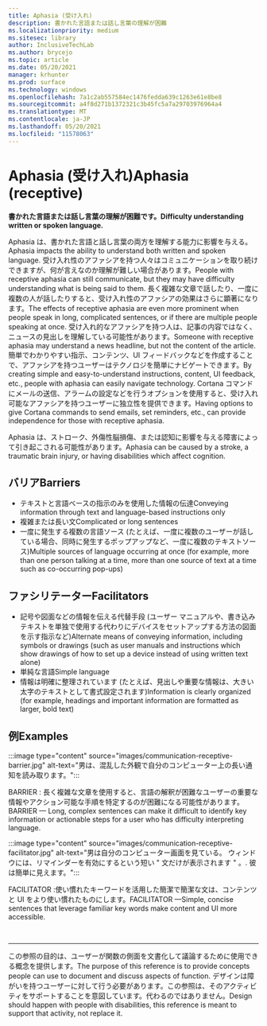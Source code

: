 ```yaml
---
title: Aphasia (受け入れ)
description: 書かれた言語または話し言葉の理解が困難
ms.localizationpriority: medium
ms.sitesec: library
author: InclusiveTechLab
ms.author: brycejo
ms.topic: article
ms.date: 05/20/2021
manager: krhunter
ms.prod: surface
ms.technology: windows
ms.openlocfilehash: 7a1c2ab557584ec1476fedda639c1263e61e8be8
ms.sourcegitcommit: a4f8d271b1372321c3b45fc5a7a29703976964a4
ms.translationtype: MT
ms.contentlocale: ja-JP
ms.lasthandoff: 05/20/2021
ms.locfileid: "11578063"
---
```

# <a name="aphasia-receptive"></a><span data-ttu-id="0c2ae-103">Aphasia (受け入れ)</span><span class="sxs-lookup"><span data-stu-id="0c2ae-103">Aphasia (receptive)</span></span>

**<span data-ttu-id="0c2ae-104">書かれた言語または話し言葉の理解が困難です。</span><span class="sxs-lookup"><span data-stu-id="0c2ae-104">Difficulty understanding written or spoken language.</span></span>**

<span data-ttu-id="0c2ae-105">Aphasia は、書かれた言語と話し言葉の両方を理解する能力に影響を与える。</span><span class="sxs-lookup"><span data-stu-id="0c2ae-105">Aphasia impacts the ability to understand both written and spoken language.</span></span> <span data-ttu-id="0c2ae-106">受け入れ性のアファシアを持つ人々はコミュニケーションを取り続けできますが、何が言えなのか理解が難しい場合があります。</span><span class="sxs-lookup"><span data-stu-id="0c2ae-106">People with receptive aphasia can still communicate, but they may have difficulty understanding what is being said to them.</span></span> <span data-ttu-id="0c2ae-107">長く複雑な文章で話したり、一度に複数の人が話したりすると、受け入れ性のアファシアの効果はさらに顕著になります。</span><span class="sxs-lookup"><span data-stu-id="0c2ae-107">The effects of receptive aphasia are even more prominent when people speak in long, complicated sentences, or if there are multiple people speaking at once.</span></span> <span data-ttu-id="0c2ae-108">受け入れ的なアファシアを持つ人は、記事の内容ではなく、ニュースの見出しを理解している可能性があります。</span><span class="sxs-lookup"><span data-stu-id="0c2ae-108">Someone with receptive aphasia may understand a news headline, but not the content of the article.</span></span> <span data-ttu-id="0c2ae-109">簡単でわかりやすい指示、コンテンツ、UI フィードバックなどを作成することで、アファシアを持つユーザーはテクノロジを簡単にナビゲートできます。</span><span class="sxs-lookup"><span data-stu-id="0c2ae-109">By creating simple and easy-to-understand instructions, content, UI feedback, etc., people with aphasia can easily navigate technology.</span></span> <span data-ttu-id="0c2ae-110">Cortana コマンドにメールの送信、アラームの設定などを行うオプションを使用すると、受け入れ可能なアファシアを持つユーザーに独立性を提供できます。</span><span class="sxs-lookup"><span data-stu-id="0c2ae-110">Having options to give Cortana commands to send emails, set reminders, etc., can provide independence for those with receptive aphasia.</span></span>

<span data-ttu-id="0c2ae-111">Aphasia は、ストローク、外傷性脳損傷、または認知に影響を与える障害によって引き起こされる可能性があります。</span><span class="sxs-lookup"><span data-stu-id="0c2ae-111">Aphasia can be caused by a stroke, a traumatic brain injury, or having disabilities which affect cognition.</span></span>

## <a name="barriers"></a><span data-ttu-id="0c2ae-112">バリア</span><span class="sxs-lookup"><span data-stu-id="0c2ae-112">Barriers</span></span>

* <span data-ttu-id="0c2ae-113">テキストと言語ベースの指示のみを使用した情報の伝達</span><span class="sxs-lookup"><span data-stu-id="0c2ae-113">Conveying information through text and language-based instructions only</span></span>
* <span data-ttu-id="0c2ae-114">複雑または長い文</span><span class="sxs-lookup"><span data-stu-id="0c2ae-114">Complicated or long sentences</span></span>
* <span data-ttu-id="0c2ae-115">一度に発生する複数の言語ソース (たとえば、一度に複数のユーザーが話している場合、同時に発生するポップアップなど、一度に複数のテキストソース)</span><span class="sxs-lookup"><span data-stu-id="0c2ae-115">Multiple sources of language occurring at once (for example, more than one person talking at a time, more than one source of text at a time such as co-occurring pop-ups)</span></span>

## <a name="facilitators"></a><span data-ttu-id="0c2ae-116">ファシリテーター</span><span class="sxs-lookup"><span data-stu-id="0c2ae-116">Facilitators</span></span>

* <span data-ttu-id="0c2ae-117">記号や図面などの情報を伝える代替手段 (ユーザー マニュアルや、書き込みテキストを単独で使用する代わりにデバイスをセットアップする方法の図面を示す指示など)</span><span class="sxs-lookup"><span data-stu-id="0c2ae-117">Alternate means of conveying information, including symbols or drawings (such as user manuals and instructions which show drawings of how to set up a device instead of using written text alone)</span></span>
* <span data-ttu-id="0c2ae-118">単純な言語</span><span class="sxs-lookup"><span data-stu-id="0c2ae-118">Simple language</span></span>
* <span data-ttu-id="0c2ae-119">情報は明確に整理されています (たとえば、見出しや重要な情報は、大きい太字のテキストとして書式設定されます)</span><span class="sxs-lookup"><span data-stu-id="0c2ae-119">Information is clearly organized (for example, headings and important information are formatted as larger, bold text)</span></span>

## <a name="examples"></a><span data-ttu-id="0c2ae-120">例</span><span class="sxs-lookup"><span data-stu-id="0c2ae-120">Examples</span></span>

:::image type="content" source="images/communication-receptive-barrier.jpg" alt-text="男は、混乱した外観で自分のコンピューター上の長い通知を読み取ります。":::

<span data-ttu-id="0c2ae-122">BARRIER : 長く複雑な文章を使用すると、言語の解釈が困難なユーザーの重要な情報やアクション可能な手順を特定するのが困難になる可能性があります。</span><span class="sxs-lookup"><span data-stu-id="0c2ae-122">BARRIER — Long, complex sentences can make it difficult to identify key information or actionable steps for a user who has difficulty interpreting language.</span></span> 

:::image type="content" source="images/communication-receptive-facilitator.jpg" alt-text="男は自分のコンピューター画面を見ている。 ウィンドウには、リマインダーを有効にするという短い &quot; 文だけが表示されます &quot; 。. 彼は簡単に見えます。":::

<span data-ttu-id="0c2ae-126">FACILITATOR :使い慣れたキーワードを活用した簡潔で簡潔な文は、コンテンツと UI をより使い慣れたものにします。</span><span class="sxs-lookup"><span data-stu-id="0c2ae-126">FACILITATOR —Simple, concise sentences that leverage familiar key words make content and UI more accessible.</span></span>

&nbsp;

[comment]: # (フッター ステートメント)
___
<span data-ttu-id="0c2ae-128">この参照の目的は、ユーザーが関数の側面を文書化して議論するために使用できる概念を提供します。</span><span class="sxs-lookup"><span data-stu-id="0c2ae-128">The purpose of this reference is to provide concepts people can use to document and discuss aspects of function.</span></span> <span data-ttu-id="0c2ae-129">デザインは障がいを持つユーザーに対して行う必要があります。この参照は、そのアクティビティをサポートすることを意図しています。代わるのではありません。</span><span class="sxs-lookup"><span data-stu-id="0c2ae-129">Design should happen with people with disabilities, this reference is meant to support that activity, not replace it.</span></span> 